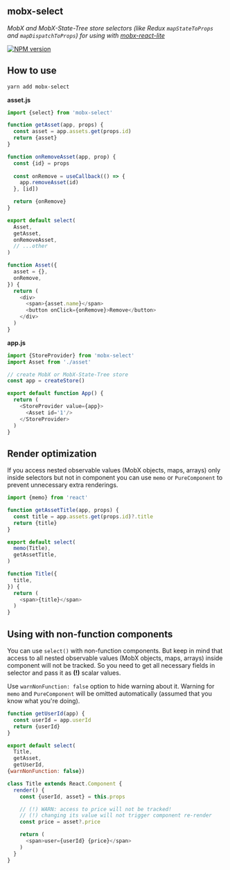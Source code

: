 ## mobx-select

_MobX and MobX-State-Tree store selectors
(like Redux `mapStateToProps` and `mapDispatchToProps`)
for using with [mobx-react-lite](https://github.com/mobxjs/mobx-react-lite)_

[![NPM version](https://img.shields.io/npm/v/mobx-select.svg)](https://www.npmjs.com/package/mobx-select)

## How to use

```bash
yarn add mobx-select
```

**asset.js**
```js
import {select} from 'mobx-select'

function getAsset(app, props) {
  const asset = app.assets.get(props.id)
  return {asset}
}

function onRemoveAsset(app, prop) {
  const {id} = props
  
  const onRemove = useCallback(() => {
    app.removeAsset(id)
  }, [id])

  return {onRemove}
}

export default select(
  Asset,
  getAsset,
  onRemoveAsset,
  // ...other
)

function Asset({
  asset = {},
  onRemove,
}) {
  return (
    <div>
      <span>{asset.name}</span>
      <button onClick={onRemove}>Remove</button>
    </div>
  )
}
```

**app.js**
```js
import {StoreProvider} from 'mobx-select'
import Asset from './asset'

// create MobX or MobX-State-Tree store
const app = createStore()

export default function App() {
  return (
    <StoreProvider value={app}>
      <Asset id='1'/>
    </StoreProvider>
  )
}
```

## Render optimization

If you access nested observable values (MobX objects, maps, arrays) only inside
selectors but not in component you can use `memo` or `PureComponent`
to prevent unnecessary extra renderings.

```js
import {memo} from 'react'

function getAssetTitle(app, props) {
  const title = app.assets.get(props.id)?.title
  return {title}
}

export default select(
  memo(Title),
  getAssetTitle,
)

function Title({
  title,
}) {
  return (
    <span>{title}</span>
  )
}
```

## Using with non-function components

You can use `select()` with non-function components. But keep in mind that
access to all nested observable values (MobX objects, maps, arrays) inside
component will not be tracked. So you need to get all necessary fields in
selector and pass it as **(!)** scalar values.

Use `warnNonFunction: false` option to hide warning about it. Warning for `memo`
and `PureComponent` will be omitted automatically (assumed that you know what
you're doing). 

```js
function getUserId(app) {
  const userId = app.userId
  return {userId}
}

export default select(
  Title,
  getAsset,
  getUserId,
{warnNonFunction: false})

class Title extends React.Component {
  render() {
    const {userId, asset} = this.props

    // (!) WARN: access to price will not be tracked!
    // (!) changing its value will not trigger component re-render 
    const price = asset?.price

    return (
      <span>user={userId} {price}</span>
    )
  }
}
```
